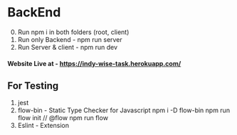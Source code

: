 # BackEnd

0. Run npm i in both folders (root, client)
1. Run only Backend - npm run server
2. Run Server & client - npm run dev

#### Website Live at - https://indy-wise-task.herokuapp.com/

## For Testing

1. jest
2. flow-bin - Static Type Checker for Javascript
   npm i -D flow-bin
   npm run flow init
   // @flow
   npm run flow
3. Eslint - Extension
